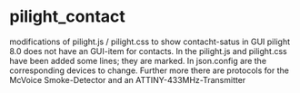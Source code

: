 # pilight_contact
modifications of  pilight.js / pilight.css to show contacht-satus in GUI 
pilight 8.0 does not have an GUI-item for contacts. In the pilight.js and pilight.css have been added some lines; they are marked. In json.config are the corresponding devices to change.
Further more there are protocols for the McVoice Smoke-Detector and an ATTINY-433MHz-Transmitter

